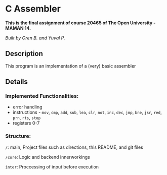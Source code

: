 # C Assembler

<b>This is the final assignment of course 20465 of The Open University - MAMAN 14.</b>

<i>Built by Oren B. and Yuval P.</i>

## Description

This program is an implementation of a (very) basic assembler

## Details

### Implemented Functionalities:

-   error handling
-   instructions - `mov`, `cmp`, `add`, `sub`, `lea`, `clr`, `not`, `inc`, `dec`, `jmp`, `bne`, `jsr`, `red`, `prn`, `rts`, `stop`
-   registers 0-7

### Structure:

`/`: main, Project files such as directions, this README, and git files

`/core`: Logic and backend innerworkings

`inter`: Proccessing of input before execution
